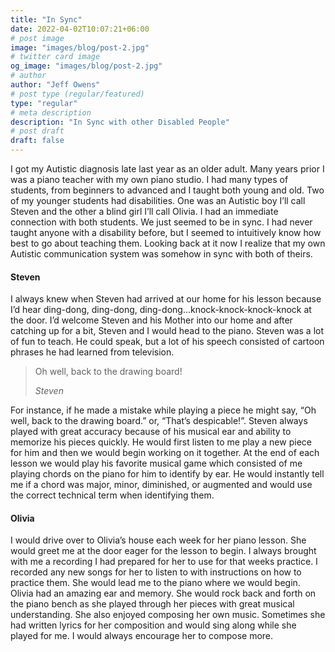 ```yaml
---
title: "In Sync"
date: 2022-04-02T10:07:21+06:00
# post image
image: "images/blog/post-2.jpg"
# twitter card image
og_image: "images/blog/post-2.jpg"
# author
author: "Jeff Owens"
# post type (regular/featured)
type: "regular"
# meta description
description: "In Sync with other Disabled People"
# post draft
draft: false
---
```


I got my Autistic diagnosis late last year as an older adult. Many years prior I was a piano teacher with my own piano studio. I had many types of students, from beginners to advanced and I taught both young and old. Two of my younger students had disabilities. One was an Autistic boy I’ll call Steven and the other a blind girl I’ll call Olivia. I had an immediate connection with both students. We just seemed to be in sync. I had never taught anyone with a disability before, but I seemed to intuitively know how best to go about teaching them. Looking back at it now I realize that my own Autistic communication system was somehow in sync with both of theirs. 

#### Steven

I always knew when Steven had arrived at our home for his lesson because I’d hear ding-dong, ding-dong, ding-dong...knock-knock-knock-knock at the door. I’d welcome Steven and his Mother into our home and after catching up for a bit, Steven and I would head to the piano. Steven was a lot of fun to teach. He could speak, but a lot of his speech consisted of cartoon phrases he had learned from television. 

>Oh well, back to the drawing board!
>
> <cite>Steven</cite>

For instance, if he made a mistake while playing a piece he might say, “Oh well, back to the drawing board.” or, “That’s despicable!”. Steven always played with great accuracy because of his musical ear and ability to memorize his pieces quickly. He would first listen to me play a new piece for him and then we would begin working on it together. At the end of each lesson we would play his favorite musical game which consisted of me playing chords on the piano for him to identify by ear. He would instantly tell me if a chord was major, minor, diminished, or augmented and would use the correct technical term when identifying them.

#### Olivia

I would drive over to Olivia’s house each week for her piano lesson. She would greet me at the door eager for the lesson to begin. I always brought with me a recording I had prepared for her to use for that weeks practice. I recorded any new songs for her to listen to with instructions on how to practice them. She would lead me to the piano where we would begin. Olivia had an amazing ear and memory. She would rock back and forth on the piano bench as she played through her pieces with great musical understanding. She also enjoyed composing her own music. Sometimes she had written lyrics for her composition and would sing along while she played for me. I would always encourage her to compose more.
